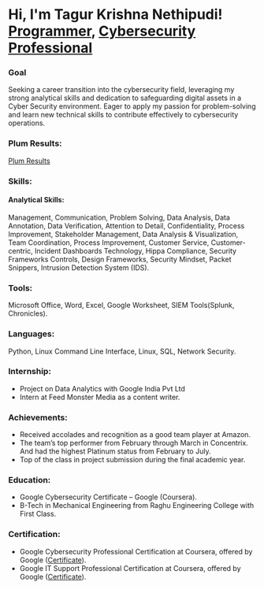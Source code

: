 <h1>Hi, I'm Tagur Krishna Nethipudi! <br/><a href="https://github.com/tagurkrishnanethipudi">Programmer</a>, <a href="https://www.linkedin.com/in/tagurkrishnanethipudi/">Cybersecurity Professional</a></h1>

### Goal
Seeking a career transition into the cybersecurity field, leveraging my strong analytical skills and dedication to safeguarding digital assets in a Cyber Security environment. Eager to apply my passion for problem-solving and learn new technical skills to contribute effectively to cybersecurity operations.

### Plum Results:
[Plum Results](https://secure.plum.io/p/pgRq5DoGOipDJz7XloimeA)

### Skills:

#### Analytical Skills:
Management, Communication, Problem Solving, Data Analysis, Data Annotation, Data Verification, Attention to Detail, Confidentiality, Process Improvement, Stakeholder Management, Data Analysis & Visualization, Team Coordination, Process Improvement, Customer Service, Customer-centric, Incident Dashboards Technology, Hippa Compliance, Security Frameworks Controls, Design Frameworks, Security Mindset, Packet Snippers, Intrusion Detection System (IDS).

### Tools:
Microsoft Office, Word, Excel, Google Worksheet, SIEM Tools(Splunk, Chronicles).

### Languages:
Python, Linux Command Line Interface, Linux, SQL, Network Security.

### Internship:

- Project on Data Analytics with Google India Pvt Ltd
- Intern at Feed Monster Media as a content writer.

### Achievements:

- Received accolades and recognition as a good team player at Amazon.
- The team’s top performer from February through March in Concentrix. And had the highest Platinum status from February to July.
- Top of the class in project submission during the final academic year.

### Education:

- Google Cybersecurity Certificate – Google (Coursera).
- B-Tech in Mechanical Engineering from Raghu Engineering College with First Class.

### Certification:

- Google Cybersecurity Professional Certification at Coursera, offered by Google ([Certificate](https://coursera.org/share/e12b1f3d219d52c145446869cce92e94)).
- Google IT Support Professional Certification at Coursera, offered by Google ([Certificate](https://www.coursera.org/account/accomplishments/verify/NYG22QJ9GJKA)).
